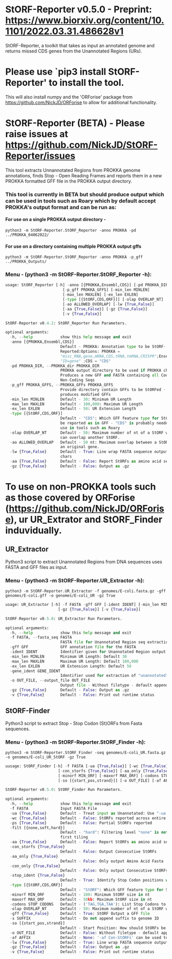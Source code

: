 # StORF-Reporter v0.5.0 - Preprint: https://www.biorxiv.org/content/10.1101/2022.03.31.486628v1

StORF-Reporter, a toolkit that takes as input an annotated genome and returns missed CDS 
genes from the Unannotated Regions (URs).
# Please use `pip3 install StORF-Reporter' to install the tool.
This will also install numpy and the 'ORForise' package from https://github.com/NickJD/ORForise to allow for additional functionality.

# StORF-Reporter (BETA) - Please raise issues at https://github.com/NickJD/StORF-Reporter/issues
This tool extracts Unnannotated Regions from PROKKA genome annotations, finds Stop - Open Reading Frames
and reports them in a new PROKKA formatted GFF file in the PROKKA output directory.

### This tool is currently in BETA but should produce output which can be used in tools such as Roary which by default accept PROKKA's output format and can be run as: 
#### For use on a single PROKKA output directory - 
```console
python3 -m StORF-Reporter.StORF_Reporter -anno PROKKA -pd ../PROKKA_04062022/
```
#### For use on a directory containing multiple PROKKA output gffs
```console
python3 -m StORF-Reporter.StORF_Reporter -anno PROKKA -p_gff ../PROKKA_Outputs/
```

### Menu - (python3 -m StORF-Reporter.StORF_Reporter -h):
```python
usage: StORF_Reporter [-h] -anno [{PROKKA,Ensembl,CDS}] [-pd PROKKA_DIR]
                         [-p_gff PROKKA_GFFS] [-min_len MINLEN]
                         [-max_len MAXLEN] [-ex_len EXLEN]
                         [-type [{StORF,CDS,ORF}]] [-olap OVERLAP_NT]
                         [-ao ALLOWED_OVERLAP] [-lw {True,False}]
                         [-aa {True,False}] [-gz {True,False}]
                         [-v {True,False}]

StORF-Reporter v0.4.2: StORF_Reporter Run Parameters.

optional arguments:
  -h, --help            show this help message and exit
  -anno [{PROKKA,Ensembl,CDS}]
                        Default - PROKKA: Annotation type to be StORF-
                        Reported:Options: PROKKA =
                        "misc_RNA,gene,mRNA,CDS,tRNA,tmRNA,CRISPR";Ensembl =
                        "ID=gene" ;CDS = "CDS"
  -pd PROKKA_DIR, --PROKKA_dir PROKKA_DIR
                        PROKKA output directory to be used if PROKKA chosen -
                        Produces a new GFF and FASTA containing all Coding and
                        Non-Coding Seqs
  -p_gff PROKKA_GFFS, --PROKKA_GFFs PROKKA_GFFS
                        Provide directory contain GFFs to be StORFed - Only
                        produces modified GFFs
  -min_len MINLEN       Default - 30: Minimum UR Length
  -max_len MAXLEN       Default - 100,000: Maximum UR Length
  -ex_len EXLEN         Default - 50: UR Extension Length
  -type [{StORF,CDS,ORF}]
                        Default - "CDS": Which GFF feature type for StORFs to
                        be reported as in GFF - "CDS" is probably needed for
                        use in tools such as Roary
  -olap OVERLAP_NT      Default - 50: Maximum number of nt of a StORF which
                        can overlap another StORF.
  -ao ALLOWED_OVERLAP   Default - 50 nt: Maximum overlap between a StORF and
                        an original gene.
  -lw {True,False}      Default - True: Line wrap FASTA sequence output at 60
                        chars
  -aa {True,False}      Default - False: Report StORFs as amino acid sequences
  -gz {True,False}      Default - False: Output as .gz

```
# To use on non-PROKKA tools such as those covered by ORForise (https://github.com/NickJD/ORForise), ur UR_Extrator and StORF_Finder induvidually.
## UR_Extractor
Python3 script to extract Unannotated Regions from DNA sequences uses FASTA and GFF files as input.

### Menu - (python3 -m StORF-Reporter.UR_Extractor -h):  
```console
python3 -m StORF-Reporter.UR_Extractor -f genomes/E-coli.fasta.gz -gff genomes/E-coli.gff -o genomes/E-coli_UR -gz True
```

```python
usage: UR_Extractor [-h] -f FASTA -gff GFF [-ident IDENT] [-min_len MINLEN] [-max_len MAXLEN] [-ex_len EXLEN] [-gene_ident GENE_IDENT] [-o OUT_FILE]
                       [-gz {True,False}] [-v {True,False}]

StORF-Reporter v0.5.0: UR_Extractor Run Parameters.

optional arguments:
  -h, --help            show this help message and exit
  -f FASTA, --fasta_seq FASTA
                        FASTA file for Unannotated Region seq extraction
  -gff GFF              GFF annotation file for the FASTA
  -ident IDENT          Identifier given for Unannotated Region output sequences: Default "Input"_UR
  -min_len MINLEN       Minimum UR Length: Default 30
  -max_len MAXLEN       Maximum UR Length: Default 100,000
  -ex_len EXLEN         UR Extension Length: Default 50
  -gene_ident GENE_IDENT
                        Identifier used for extraction of "unannotated" regions "CDS,rRNA,tRNA": Default for Ensembl_Bacteria = "ID=gene"
  -o OUT_FILE, --output_file OUT_FILE
                        Output file - Without filetype - default appends "_UR" to end of input gff filename (replaces '.gff')
  -gz {True,False}      Default - False: Output as .gz
  -v {True,False}       Default - False: Print out runtime status

```
## StORF-Finder
Python3 script to extract Stop - Stop Codon (St)ORFs from Fasta sequences.  

### Menu - (python3 -m StORF-Reporter.StORF_Finder -h):   
```console
python3 -m StORF-Reporter.StORF_Finder -seq genomes/E-coli_UR.fasta.gz -o genomes/E-coli_UR_StORF -gz True
```

```python
uusage: StORF_Finder [-h] -f FASTA [-ua {True,False}] [-wc {True,False}] [-ps {True,False}] [-filt [{none,soft,hard}]] [-aa {True,False}]
                       [-con_storfs {True,False}] [-aa_only {True,False}] [-con_only {True,False}] [-stop_ident {True,False}] [-type [{StORF,CDS,ORF}]]
                       [-minorf MIN_ORF] [-maxorf MAX_ORF] [-codons STOP_CODONS] [-olap OVERLAP_NT] [-gff {True,False}] [-s SUFFIX]
                       [-so [{start_pos,strand}]] [-o OUT_FILE] [-af AFFIX] [-lw {True,False}] [-gz {True,False}] [-v {True,False}]

StORF-Reporter v0.5.0: StORF_Finder Run Parameters.

optional arguments:
  -h, --help            show this help message and exit
  -f FASTA              Input FASTA File
  -ua {True,False}      Default - Treat input as Unannotated: Use "-ua False" for standard fasta
  -wc {True,False}      Default - False: StORFs reported across entire sequence
  -ps {True,False}      Default - False: Partial StORFs reported
  -filt [{none,soft,hard}]
                        Default - "hard": Filtering level "none" is not recommended, "soft" for single strand filtering and hard for both-strand longest-
                        first tiling
  -aa {True,False}      Default - False: Report StORFs as amino acid sequences
  -con_storfs {True,False}
                        Default - False: Output Consecutive StORFs
  -aa_only {True,False}
                        Default - False: Only output Amino Acid Fasta
  -con_only {True,False}
                        Default - False: Only output Consecutive StORFs
  -stop_ident {True,False}
                        Default - True: Identify Stop Codon positions with '*'
  -type [{StORF,CDS,ORF}]
                        Default - "StORF": Which GFF feature type for StORFs to be reported as in GFF
  -minorf MIN_ORF       Default - 100: Minimum StORF size in nt
  -maxorf MAX_ORF       Default - 50kb: Maximum StORF size in nt
  -codons STOP_CODONS   Default - ('TAG,TGA,TAA'): List Stop Codons to use
  -olap OVERLAP_NT      Default - 50: Maximum number of nt of a StORF which can overlap another StORF.
  -gff {True,False}     Default - True: StORF Output a GFF file
  -s SUFFIX             Default - Do not append suffix to genome ID
  -so [{start_pos,strand}]
                        Default - Start Position: How should StORFs be ordered when >1 reported in a single UR.
  -o OUT_FILE           Default - False: Without filetype - default appends '_StORF-R' to end of input gff filename (replaces '.gff')
  -af AFFIX             Default - None: '-af Con-StORFs' can be used to append an identifier to output filename to distinguish Con-StORF from StORF runs)
  -lw {True,False}      Default - True: Line wrap FASTA sequence output at 60 chars
  -gz {True,False}      Default - False: Output as .gz
  -v {True,False}       Default - False: Print out runtime status

```
